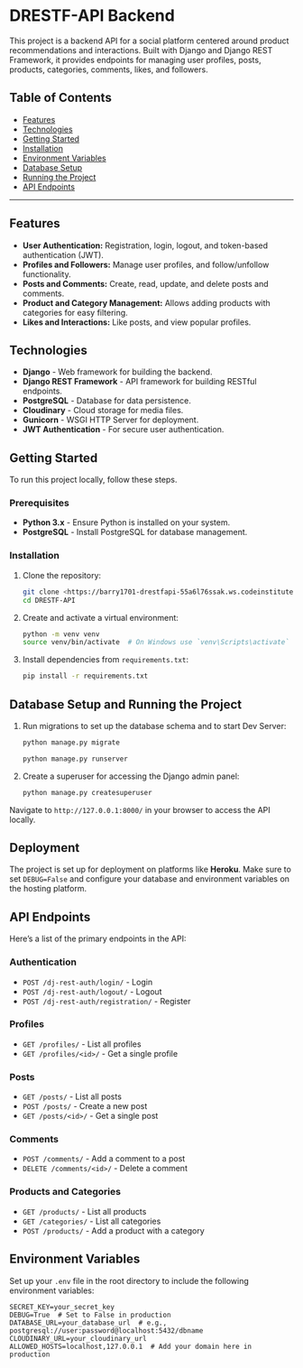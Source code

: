 # DRESTF-API Backend

This project is a backend API for a social platform centered around product recommendations and interactions. Built with Django and Django REST Framework, it provides endpoints for managing user profiles, posts, products, categories, comments, likes, and followers.

## Table of Contents

- [Features](#features)
- [Technologies](#technologies)
- [Getting Started](#getting-started)
- [Installation](#installation)
- [Environment Variables](#environment-variables)
- [Database Setup](#database-setup)
- [Running the Project](#running-the-project)
- [API Endpoints](#api-endpoints)

---

## Features

- **User Authentication:** Registration, login, logout, and token-based authentication (JWT).
- **Profiles and Followers:** Manage user profiles, and follow/unfollow functionality.
- **Posts and Comments:** Create, read, update, and delete posts and comments.
- **Product and Category Management:** Allows adding products with categories for easy filtering.
- **Likes and Interactions:** Like posts, and view popular profiles.

## Technologies

- **Django** - Web framework for building the backend.
- **Django REST Framework** - API framework for building RESTful endpoints.
- **PostgreSQL** - Database for data persistence.
- **Cloudinary** - Cloud storage for media files.
- **Gunicorn** - WSGI HTTP Server for deployment.
- **JWT Authentication** - For secure user authentication.

## Getting Started

To run this project locally, follow these steps.

### Prerequisites

- **Python 3.x** - Ensure Python is installed on your system.
- **PostgreSQL** - Install PostgreSQL for database management.

### Installation

1. Clone the repository:
   ```bash
   git clone <https://barry1701-drestfapi-55a6l76ssak.ws.codeinstitute-ide.net/>
   cd DRESTF-API
2. Create and activate a virtual environment:

   ```bash
   python -m venv venv
   source venv/bin/activate  # On Windows use `venv\Scripts\activate`
3. Install dependencies from `requirements.txt`:

   ```bash
   pip install -r requirements.txt

## Database Setup and Running the Project

1. Run migrations to set up the database schema and to start Dev Server:
   ```bash
   python manage.py migrate

   python manage.py runserver

2. Create a superuser for accessing the Django admin panel:

   ```bash
   python manage.py createsuperuser
Navigate to `http://127.0.0.1:8000/` in your browser to access the API locally.

## Deployment

The project is set up for deployment on platforms like **Heroku**. Make sure to set `DEBUG=False` and configure your database and environment variables on the hosting platform.

 ## API Endpoints

Here’s a list of the primary endpoints in the API:

### Authentication
- `POST /dj-rest-auth/login/` - Login
- `POST /dj-rest-auth/logout/` - Logout
- `POST /dj-rest-auth/registration/` - Register

### Profiles
- `GET /profiles/` - List all profiles
- `GET /profiles/<id>/` - Get a single profile

### Posts
- `GET /posts/` - List all posts
- `POST /posts/` - Create a new post
- `GET /posts/<id>/` - Get a single post

### Comments
- `POST /comments/` - Add a comment to a post
- `DELETE /comments/<id>/` - Delete a comment

### Products and Categories
- `GET /products/` - List all products
- `GET /categories/` - List all categories
- `POST /products/` - Add a product with a category
  
## Environment Variables

Set up your `.env` file in the root directory to include the following environment variables:

```plaintext
SECRET_KEY=your_secret_key
DEBUG=True  # Set to False in production
DATABASE_URL=your_database_url  # e.g., postgresql://user:password@localhost:5432/dbname
CLOUDINARY_URL=your_cloudinary_url
ALLOWED_HOSTS=localhost,127.0.0.1  # Add your domain here in production

